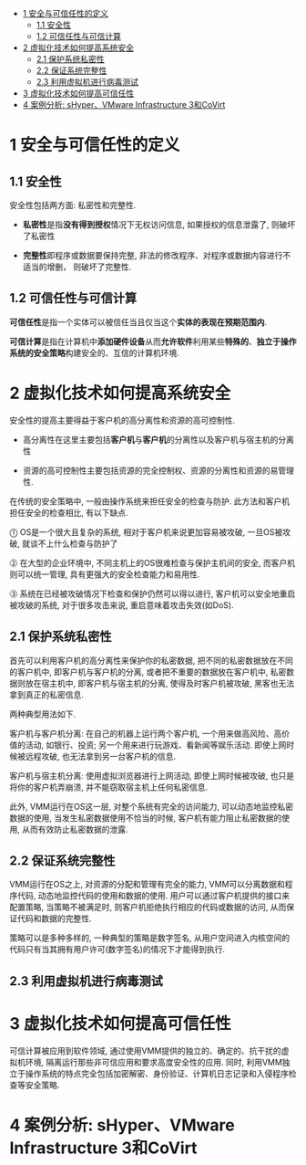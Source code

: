 
<!-- @import "[TOC]" {cmd="toc" depthFrom=1 depthTo=6 orderedList=false} -->

<!-- code_chunk_output -->

* [1 安全与可信任性的定义](#1-安全与可信任性的定义)
	* [1.1 安全性](#11-安全性)
	* [1.2 可信任性与可信计算](#12-可信任性与可信计算)
* [2 虚拟化技术如何提高系统安全](#2-虚拟化技术如何提高系统安全)
	* [2.1 保护系统私密性](#21-保护系统私密性)
	* [2.2 保证系统完整性](#22-保证系统完整性)
	* [2.3 利用虚拟机进行病毒测试](#23-利用虚拟机进行病毒测试)
* [3 虚拟化技术如何提高可信任性](#3-虚拟化技术如何提高可信任性)
* [4 案例分析: sHyper、VMware Infrastructure 3和CoVirt](#4-案例分析-shyper-vmware-infrastructure-3和covirt)

<!-- /code_chunk_output -->

# 1 安全与可信任性的定义

## 1.1 安全性

安全性包括两方面: 私密性和完整性. 

- **私密性**是指**没有得到授权**情况下无权访问信息, 如果授权的信息泄露了, 则破坏了私密性

- **完整性**即程序或数据要保持完整, 非法的修改程序、对程序或数据内容进行不适当的增删， 则破坏了完整性. 

## 1.2 可信任性与可信计算

**可信任性**是指一个实体可以被信任当且仅当这个**实体的表现在预期范围内**. 

**可信计算**是指在计算机中**添加硬件设备**从而**允许软件**利用某些**特殊的**、**独立于操作系统的安全策略**构建安全的、互信的计算机环境.

# 2 虚拟化技术如何提高系统安全

安全性的提高主要得益于客户机的高分离性和资源的高可控制性. 

- 高分离性在这里主要包括**客户机**与**客户机**的分离性以及客户机与宿主机的分离性

- 资源的高可控制性主要包括资源的完全控制权、资源的分离性和资源的易管理性.

在传统的安全策略中, 一般由操作系统来担任安全的检查与防护. 此方法和客户机担任安全的检查相比, 有以下缺点.

⓵ OS是一个很大且复杂的系统, 相对于客户机来说更加容易被攻破, 一旦OS被攻破, 就谈不上什么检查与防护了

⓶ 在大型的企业环境中, 不同主机上的OS很难检查与保护主机间的安全, 而客户机则可以统一管理, 具有更强大的安全检查能力和易用性.

⓷ 系统在已经被攻破情况下检查和保护仍然可以得以进行, 客户机可以安全地重启被攻破的系统, 对于很多攻击来说, 重启意味着攻击失效(如DoS).

## 2.1 保护系统私密性

首先可以利用客户机的高分离性来保护你的私密数据, 把不同的私密数据放在不同的客户机中, 即客户机与客户机的分离, 或者把不重要的数据放在客户机中, 私密数据则放在宿主机中, 即客户机与宿主机的分离, 使得及时客户机被攻破, 黑客也无法拿到真正的私密信息. 

两种典型用法如下.

客户机与客户机分离: 在自己的机器上运行两个客户机, 一个用来做高风险、高价值的活动, 如银行、投资; 另一个用来进行玩游戏、看新闻等娱乐活动. 即使上网时候被远程攻破, 也无法拿到另一台客户机的信息.

客户机与宿主机分离: 使用虚拟浏览器进行上网活动, 即使上网时候被攻破, 也只是将你的客户机弄崩溃, 并不能窃取宿主机上任何私密信息.

此外, VMM运行在OS这一层, 对整个系统有完全的访问能力, 可以动态地监控私密数据的使用, 当发生私密数据使用不恰当的时候, 客户机有能力阻止私密数据的使用, 从而有效防止私密数据的泄露.

## 2.2 保证系统完整性

VMM运行在OS之上, 对资源的分配和管理有完全的能力, VMM可以分离数据和程序代码, 动态地监控代码的使用和数据的使用. 用户可以通过客户机提供的接口来配置策略, 当策略不被满足时, 则客户机拒绝执行相应的代码或数据的访问, 从而保证代码和数据的完整性. 

策略可以是多种多样的, 一种典型的策略是数字签名, 从用户空间进入内核空间的代码只有当其拥有用户许可(数字签名)的情况下才能得到执行.

## 2.3 利用虚拟机进行病毒测试

# 3 虚拟化技术如何提高可信任性

可信计算被应用到软件领域, 通过使用VMM提供的独立的、确定的、抗干扰的虚拟机环境, 隔离运行那些非可信应用和要求高度安全性的应用. 同时, 利用VMM独立于操作系统的特点完全包括加密解密、身份验证、计算机日志记录和入侵程序检查等安全策略.

# 4 案例分析: sHyper、VMware Infrastructure 3和CoVirt


